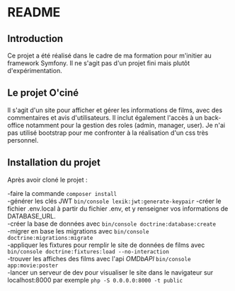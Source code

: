 # README

## Introduction

Ce projet a été réalisé dans le cadre de ma formation pour m'initier au framework Symfony. Il ne s'agit pas d'un projet fini mais plutôt d'expérimentation.

## Le projet O'ciné

Il s'agit d'un site pour afficher et gérer les informations de films, avec des commentaires et avis d'utilisateurs.
Il inclut également l'accès à un back-office notamment pour la gestion des roles (admin, manager, user).
Je n'ai pas utilisé bootstrap pour me confronter à la réalisation d'un css très personnel.

## Installation du projet

Après avoir cloné le projet :

-faire la commande `composer install`  
-générer les clés JWT `bin/console lexik:jwt:generate-keypair`
-créer le fichier .env.local à partir du fichier .env, et y renseigner vos informations de DATABASE_URL.  
-créer la base de données avec `bin/console doctrine:database:create`  
-migrer en base les migrations avec `bin/console doctrine:migrations:migrate`  
-appliquer les fixtures pour remplir le site de données de films avec `bin/console doctrine:fixtures:load --no-interaction`  
-trouver les affiches des films avec l'api *OMDbAPI* `bin/console app:movie:poster`  
-lancer un serveur de dev pour visualiser le site dans le navigateur sur localhost:8000 par exemple `php -S 0.0.0.0:8000 -t public`  
